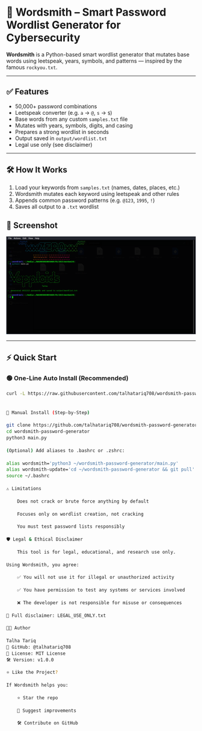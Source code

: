 # 🔐 Wordsmith – Smart Password Wordlist Generator for Cybersecurity

**Wordsmith** is a Python-based smart wordlist generator that mutates base words using leetspeak, years, symbols, and patterns — inspired by the famous `rockyou.txt`.

---

## ✅ Features

- 50,000+ password combinations
- Leetspeak converter (e.g. `a` → `@`, `s` → `$`)
- Base words from any custom `samples.txt` file
- Mutates with years, symbols, digits, and casing
- Prepares a strong wordlist in seconds
- Output saved in `output/wordlist.txt`
- Legal use only (see disclaimer)

---

## 🛠️ How It Works

1. Load your keywords from `samples.txt` (names, dates, places, etc.)
2. Wordsmith mutates each keyword using leetspeak and other rules
3. Appends common password patterns (e.g. `@123`, `1995`, `!`)
4. Saves all output to a `.txt` wordlist

## 📸 Screenshot

![Screenshot](screenshot.png)


---

## ⚡ Quick Start

### 🟢 One-Line Auto Install (Recommended)

```bash
curl -L https://raw.githubusercontent.com/talhatariq708/wordsmith-password-generator/main/install.sh | bash


🔧 Manual Install (Step-by-Step)

git clone https://github.com/talhatariq708/wordsmith-password-generator.git
cd wordsmith-password-generator
python3 main.py

(Optional) Add aliases to .bashrc or .zshrc:

alias wordsmith='python3 ~/wordsmith-password-generator/main.py'
alias wordsmith-update='cd ~/wordsmith-password-generator && git pull'
source ~/.bashrc

⚠️ Limitations

    Does not crack or brute force anything by default

    Focuses only on wordlist creation, not cracking

    You must test password lists responsibly

🛡️ Legal & Ethical Disclaimer

    This tool is for legal, educational, and research use only.

Using Wordsmith, you agree:

    ✅ You will not use it for illegal or unauthorized activity

    ✅ You have permission to test any systems or services involved

    ❌ The developer is not responsible for misuse or consequences

📄 Full disclaimer: LEGAL_USE_ONLY.txt

👨‍💻 Author

Talha Tariq
🔗 GitHub: @talhatariq708
📄 License: MIT License
🛠️ Version: v1.0.0

⭐ Like the Project?

If Wordsmith helps you:

    ⭐ Star the repo

    🧠 Suggest improvements

    🛠️ Contribute on GitHub
